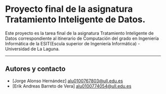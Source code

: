 # Proyecto final de la asignatura Tratamiento Inteligente de Datos.
Este proyecto es la tarea final de la asignatura Tratamiento Inteligente de Datos
correspondiente al itinerario de Computación del grado en Ingeniería Informática
de la ESIT(Escula superior de Ingeniería Informática) - Universidad de La Laguna.

---

## Autores y contacto

+ [Jorge Alonso Hernández] alu0100767803@ull.edu.es
+ [Erik Andreas Barreto de Vera] alu0100774054@ull.edu.es
